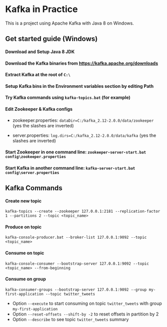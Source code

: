 # Kafka in Practice
This is a project using Apache Kafka with Java 8 on Windows.

## Get started guide (Windows)

#### Download and Setup Java 8 JDK

#### Download the Kafka binaries from https://kafka.apache.org/downloads

#### Extract Kafka at the root of ```C:\```

#### Setup Kafka bins in the Environment variables section by editing Path

#### Try Kafka commands using ```kafka-topics.bat``` (for example)

#### Edit Zookeeper & Kafka configs

- zookeeper.properties: ```dataDir=C:/kafka_2.12-2.0.0/data/zookeeper``` (yes the slashes are inverted)

- server.properties: ```log.dirs=C:/kafka_2.12-2.0.0/data/kafka``` (yes the slashes are inverted)

#### Start Zookeeper in one command line: ```zookeeper-server-start.bat config\zookeeper.properties```

#### Start Kafka in another command line: ```kafka-server-start.bat config\server.properties```

## Kafka Commands

#### Create new topic

```kafka-topics --create --zookeeper 127.0.0.1:2181 --replication-factor 1 --partitions 2 --topic <topic_name>```

#### Produce on topic

```kafka-console-producer.bat --broker-list 127.0.0.1:9092 --topic <topic_name>```

#### Consume on topic

```kafka-console-consumer --bootstrap-server 127.0.0.1:9092 --topic <topic_name> --from-beginning```

#### Consume on group

```kafka-consumer-groups --bootstrap-server 127.0.0.1:9092 --group my-first-application --topic twitter_tweets```
- Option ```--execute``` to start consuming on topic ```twitter_tweets``` with group ```my-first-application```
- Option ```--reset-offsets --shift-by -2``` to reset offsets in partition by 2
- Option ```--describe``` to see topic ```twitter_tweets``` summary
